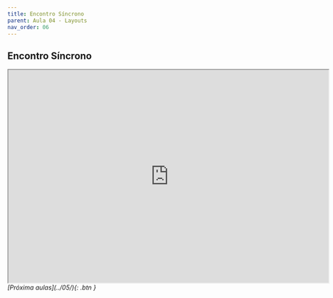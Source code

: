 ```yaml
---
title: Encontro Síncrono
parent: Aula 04 - Layouts
nav_order: 06
---
```


## Encontro Síncrono

<iframe src="https://drive.google.com/file/d/1xXJ88-lILzKUwrMMnydmk6gnIRS1U7oP/preview" width="720" height="480"></iframe>


<span class="fs-3 float-right">
<i class="fas fa-download">[Próxima aulas](../05/){: .btn }</i>
</span>
